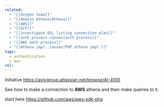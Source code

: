 ```yaml
---
related:
  - "[[Oxygen team]]"
  - "[[Amazon Athena|Athena]]"
  - "[[AWS]]"
  - "[[GCP]]"
  - "[[investigate QSL listing connection plan]]"
  - "[[auth process.canvas|auth process]]"
  - "[[AWS auth process]]"
  - "[[Athena impl..canvas|PHP athena impl.]]"
tags:
  - authentication
  - aws
rel: 
---
```

Initiative https://avivgroup.atlassian.net/browse/AI-4100

See how to make a connection to **AWS** athena and then make queries to it.

start here https://github.com/aws/aws-sdk-php
